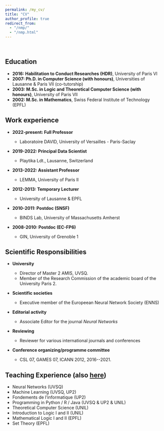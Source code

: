 ```yaml
---
permalink: /my_cv/
title: "CV"
author_profile: true
redirect_from: 
  - "/nmp/"
  - "/nmp.html"
---
```



<br>

Education
---------

* **2016: Habilitation to Conduct Researches (HDR)**, University of Paris VI
* **2007: Ph.D. in Computer Science (with honours)**, Universities of Lausanne & Paris VII (co-tutorship)
* **2003: M.Sc. in Logic and Theoretical Computer Science (with honours)**, University of Paris VII
* **2002: M.Sc. in Mathematics**, Swiss Federal Institute of Technology (EPFL)


Work experience
---------------

* **2022-present: Full Professor**
  * Laboratoire DAVID, University of Versailles - Paris-Saclay

* **2019-2022: Principal Data Scientist**
  * Playtika Ldt., Lausanne, Switzerland

* **2013-2022: Assistant Professor**
  * LEMMA, University of Paris II

* **2012-2013: Temporary Lecturer**
  * University of Lausanne & EPFL

* **2010-2011: Postdoc (SNSF)**
  * BINDS Lab, University of Massachusetts Amherst

* **2008-2010: Postdoc (EC-FP6)**
  * GIN, University of Grenoble 1


Scientific Responsibilities
---------------------------

* **University**
  * Director of Master 2 AMIS, UVSQ.
  * Member of the Research Commission of the academic board of the University Paris 2.

* **Scientific societies**
  * Executive member of the Europeean Neural Network Society (ENNS)

* **Editorial activity**
  * Associate Editor for the journal *Neural Networks*

* **Reviewing**
  * Reviewer for various international journals and conferences

* **Conference organizing/programme committee**
  * CSL 07, GAMES 07, ICANN 2012, 2016--2021.


Teaching Experience (also [here]())
-----------------------------------

* Neural Networks (UVSQ)
* Machine Learning (UVSQ, UP2)
* Fondements de l’informatique (UP2)
* Programming in Python / R / Java (UVSQ & UP2 & UNIL)
* Theoretical Computer Science (UNIL)
* Introduction to Logic I and II (UNIL)
* Mathematical Logic I and II (EPFL)
* Set Theory (EPFL)